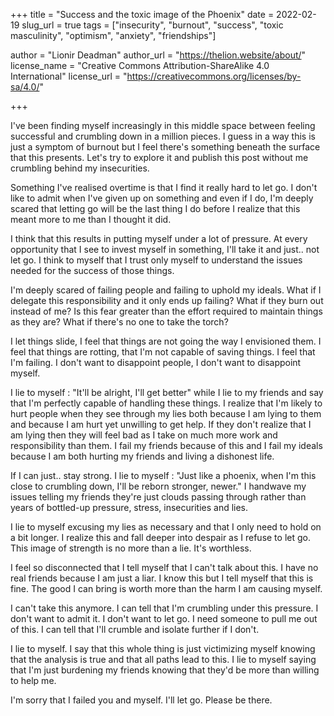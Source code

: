 +++
title = "Success and the toxic image of the Phoenix"
date = 2022-02-19
slug_url = true
tags = ["insecurity", "burnout", "success", "toxic masculinity", "optimism", "anxiety", "friendships"]

author = "Lionir Deadman"
author_url = "https://thelion.website/about/"
license_name = "Creative Commons Attribution-ShareAlike 4.0 International"
license_url = "https://creativecommons.org/licenses/by-sa/4.0/"

+++

I've been finding myself increasingly in this middle space between feeling
successful and crumbling down in a million pieces. I guess in a way this is just
a symptom of burnout but I feel there's something beneath the surface that this 
presents. Let's try to explore it and publish this post without me crumbling 
behind my insecurities.

<!--more-->

Something I've realised overtime is that I find it really hard to let go. I
don't like to admit when I've given up on something and even if I do, I'm
deeply scared that letting go will be the last thing I do before I realize
that this meant more to me than I thought it did.

I think that this results in putting myself under a lot of pressure. At every
opportunity that I see to invest myself in something, I'll take it and just..
not let go. I think to myself that I trust only myself to understand the issues
needed for the success of those things.

I'm deeply scared of failing people and failing to uphold my ideals. 
What if I delegate this responsibility and it only ends up failing?
What if they burn out instead of me? Is this fear greater than the effort 
required to maintain things as they are? What if there's no one to take the torch?

I let things slide, I feel that things are not going the way I envisioned them.
I feel that things are rotting, that I'm not capable of saving things. I feel
that I'm failing. I don't want to disappoint people, I don't want to disappoint
myself.

I lie to myself : "It'll be alright, I'll get better" while I lie to my friends
and say that I'm perfectly capable of handling these things. I realize that I'm
likely to hurt people when they see through my lies both because I am lying to 
them and because I am hurt yet unwilling to get help. If they don't realize that
I am lying then they will feel bad as I take on much more work and responsibility
than them. I fail my friends because of this and I fail my ideals because I am 
both hurting my friends and living a dishonest life.

If I can just.. stay strong. I lie to myself : "Just like a phoenix, when I'm
this close to crumbling down, I'll be reborn stronger, newer." I handwave my 
issues telling my friends they're just clouds passing through rather than years 
of bottled-up pressure, stress, insecurities and lies.

I lie to myself excusing my lies as necessary and that I only need to hold on a
bit longer. I realize this and fall deeper into despair as I refuse to let go.
This image of strength is no more than a lie. It's worthless.

I feel so disconnected that I tell myself that I can't talk about this. I have
no real friends because I am just a liar. I know this but I tell myself that
this is fine. The good I can bring is worth more than the harm I am causing
myself.

I can't take this anymore. I can tell that I'm crumbling under this pressure.
I don't want to admit it. I don't want to let go. I need someone to pull me out of this.
I can tell that I'll crumble and isolate further if I don't.

I lie to myself. I say that this whole thing is just victimizing myself knowing that
the analysis is true and that all paths lead to this. I lie to myself saying that I'm
just burdening my friends knowing that they'd be more than willing to help me.

I'm sorry that I failed you and myself. I'll let go. Please be there.
